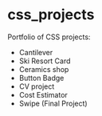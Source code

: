 # css_projects

Portfolio of CSS projects:

- Cantilever
- Ski Resort Card
- Ceramics shop
- Button Badge
- CV project
- Cost Estimator
- Swipe (Final Project)

